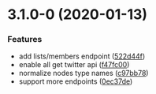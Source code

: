 # 3.1.0-0 (2020-01-13)


### Features

* add lists/members endpoint ([522d44f](https://github.com/G100g/gatsby-source-twitter/commit/522d44f185d340a11e56d23c0f1ae53098df88a1))
* enable all get twitter api ([f47fc00](https://github.com/G100g/gatsby-source-twitter/commit/f47fc00bb2bd40d033f91d7e5ab96bf18ddf3e0b))
* normalize nodes type names ([c97bb78](https://github.com/G100g/gatsby-source-twitter/commit/c97bb785f1a7e755e206d439de502e16e7613582))
* support more endpoints ([0ec37de](https://github.com/G100g/gatsby-source-twitter/commit/0ec37de8b0f718b31b8f3eb113b981a0243c7b3a))

